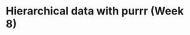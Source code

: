 <!-- Generated automatically from syllabus.yml. Do not edit by hand -->
# Hierarchical data with purrr (Week 8)





